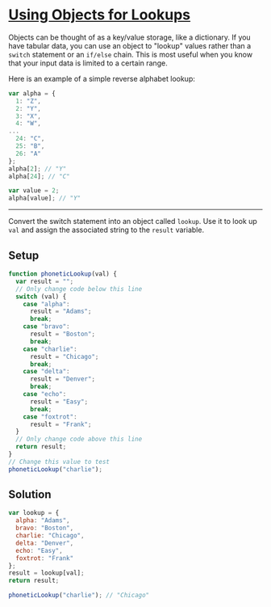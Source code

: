# [Using Objects for Lookups](https://learn.freecodecamp.org/javascript-algorithms-and-data-structures/basic-javascript/using-objects-for-lookups)

Objects can be thought of as a key/value storage, like a dictionary. If you have tabular data, you can use an object to "lookup" values rather than a `switch` statement or an `if/else` chain. This is most useful when you know that your input data is limited to a certain range.

Here is an example of a simple reverse alphabet lookup:

```js
var alpha = {
  1: "Z",
  2: "Y",
  3: "X",
  4: "W",
...
  24: "C",
  25: "B",
  26: "A"
};
alpha[2]; // "Y"
alpha[24]; // "C"

var value = 2;
alpha[value]; // "Y"
```

---

Convert the switch statement into an object called `lookup`. Use it to look up `val` and assign the associated string to the `result` variable.

## Setup

```js
function phoneticLookup(val) {
  var result = "";
  // Only change code below this line
  switch (val) {
    case "alpha":
      result = "Adams";
      break;
    case "bravo":
      result = "Boston";
      break;
    case "charlie":
      result = "Chicago";
      break;
    case "delta":
      result = "Denver";
      break;
    case "echo":
      result = "Easy";
      break;
    case "foxtrot":
      result = "Frank";
  }
  // Only change code above this line
  return result;
}
// Change this value to test
phoneticLookup("charlie");
```

## Solution

```js
var lookup = {
  alpha: "Adams",
  bravo: "Boston",
  charlie: "Chicago",
  delta: "Denver",
  echo: "Easy",
  foxtrot: "Frank"
};
result = lookup[val];
return result;

phoneticLookup("charlie"); // "Chicago"
```
